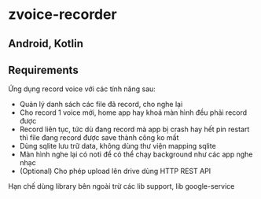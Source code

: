 # zvoice-recorder
## Android, Kotlin



## Requirements

Ứng dụng record voice với các tính năng sau:
 + Quản lý danh sách các file đã record, cho nghe lại
 + Cho record 1 voice mới, home app hay khoá màn hình đều phải record được
 + Record liên tục, tức dù đang record mà app bị crash hay hết pin restart thì file đang record được save thành công ko mất
 + Dùng sqlite lưu trữ data, không dùng thư viện mapping sqlite
 + Màn hình nghe lại có noti để có thể chạy background như các app nghe nhạc 
 + (Optional) Cho phép upload lên drive dùng HTTP REST API
 
 Hạn chế dùng library bên ngoài trừ các lib support, lib google-service

